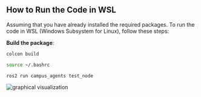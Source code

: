 ## How to Run the Code in WSL

Assuming that you have already installed the required packages. 
To run the code in WSL (Windows Subsystem for Linux), follow these steps:

**Build the package**:
   ```bash
  colcon build

  source ~/.bashrc

  ros2 run campus_agents test_node
```

![graphical visualization](https://github.com/user-attachments/assets/d92ad051-0ff8-44f5-9c64-65a69ea12a5f)

